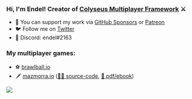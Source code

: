 ### Hi, I'm Endel! Creator of [Colyseus Multiplayer Framework](http://colyseus.io/) ⚔️

- 💖 You can support my work via [GitHub Sponsors](https://github.com/sponsors/endel) or [Patreon](https://www.patreon.com/endel)
- ️🐦 Follow me on [Twitter](https://twitter.com/endel)
- 💬 Discord: endel#2163

### My multiplayer games:

- ⚽️ [brawlball.io](https://brawlball.io/)
- 🗡 [mazmorra.io](https://mazmorra.io/) ([👨‍💻 source-code](https://github.com/endel/mazmorra), [📕 pdf/ebook](http://gum.co/mazmorra))

 <a href="https://patreon.com/endel"><img src="https://img.shields.io/endpoint.svg?url=https%3A%2F%2Fshieldsio-patreon.vercel.app%2Fapi%3Fusername%3Dendel%26type%3Dpatrons&style=for-the-badge" /></a>
